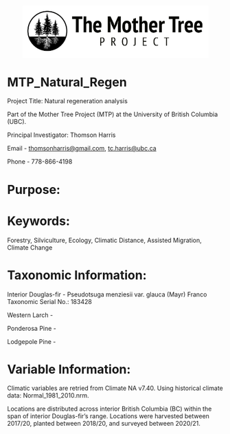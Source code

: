 
<!-- README.md is generated from README.Rmd. Please edit that file -->

<img src="man/figures/mt-logo-workmark.png" width="433px" style="display: block; margin: auto;" />

# MTP_Natural_Regen

<!-- badges: start -->
<!-- badges: end -->

Project Title: Natural regeneration analysis

Part of the Mother Tree Project (MTP) at the University of British
Columbia (UBC).

Principal Investigator: Thomson Harris

Email - <thomsonharris@gmail.com>, <tc.harris@ubc.ca>

Phone - 778-866-4198

# Purpose:

# Keywords:

Forestry, Silviculture, Ecology, Climatic Distance, Assisted Migration,
Climate Change

# Taxonomic Information:

Interior Douglas-fir - Pseudotsuga menziesii var. glauca (Mayr) Franco
Taxonomic Serial No.: 183428

Western Larch -

Ponderosa Pine -

Lodgepole Pine -

# Variable Information:

Climatic variables are retried from Climate NA v7.40. Using historical
climate data: Normal_1981_2010.nrm.

Locations are distributed across interior British Columbia (BC) within
the span of interior Douglas-fir’s range. Locations were harvested
between 2017/20, planted between 2018/20, and surveyed between 2020/21.
